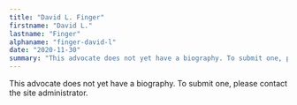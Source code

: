 ```yaml
---
title: "David L. Finger"
firstname: "David L."
lastname: "Finger"
alphaname: "finger-david-l"
date: "2020-11-30"
summary: "This advocate does not yet have a biography. To submit one, please contact the site administrator."
---
```

This advocate does not yet have a biography. To submit one, please contact the site administrator.

